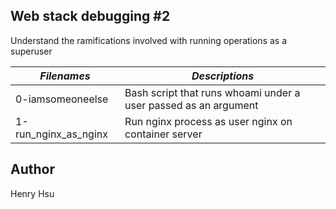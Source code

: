 ## Web stack debugging #2

Understand the ramifications involved with running operations as a superuser

|          *Filenames*            |            *Descriptions*                                               |
|---------------------------------|-------------------------------------------------------------------------|
| 0-iamsomeoneelse                | Bash script that runs whoami under a user passed as an argument         |
| 1-run_nginx_as_nginx            | Run nginx process as user nginx on container server                     |


## Author
Henry Hsu
